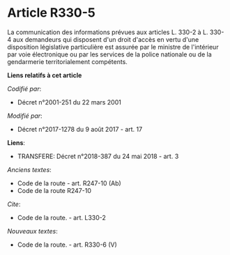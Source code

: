 # Article R330-5

La communication des informations prévues aux articles L. 330-2 à L. 330-4 aux demandeurs qui disposent d'un droit d'accès en
vertu d'une disposition législative particulière est assurée par le         ministre de l'intérieur par voie électronique ou
par les services de la police nationale ou de la gendarmerie territorialement compétents.

**Liens relatifs à cet article**

_Codifié par_:

  - Décret n°2001-251 du 22 mars 2001

_Modifié par_:

  - Décret n°2017-1278 du 9 août 2017 - art. 17

**Liens**:

  - TRANSFERE: Décret n°2018-387 du 24 mai 2018 - art. 3

_Anciens textes_:

  - Code de la route - art. R247-10 (Ab)
  - Code de la route R247-10

_Cite_:

  - Code de la route. - art. L330-2

_Nouveaux textes_:

  - Code de la route. - art. R330-6 (V)
